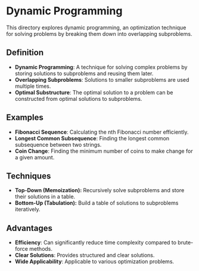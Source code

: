 # Dynamic Programming

This directory explores dynamic programming, an optimization technique for solving problems by breaking them down into overlapping subproblems.

## Definition

- **Dynamic Programming**: A technique for solving complex problems by storing solutions to subproblems and reusing them later.
- **Overlapping Subproblems**: Solutions to smaller subproblems are used multiple times.
- **Optimal Substructure**: The optimal solution to a problem can be constructed from optimal solutions to subproblems.

## Examples

- **Fibonacci Sequence**: Calculating the nth Fibonacci number efficiently.
- **Longest Common Subsequence**: Finding the longest common subsequence between two strings.
- **Coin Change**: Finding the minimum number of coins to make change for a given amount.

## Techniques

- **Top-Down (Memoization):** Recursively solve subproblems and store their solutions in a table.
- **Bottom-Up (Tabulation):** Build a table of solutions to subproblems iteratively.

## Advantages

- **Efficiency**: Can significantly reduce time complexity compared to brute-force methods.
- **Clear Solutions**: Provides structured and clear solutions.
- **Wide Applicability**: Applicable to various optimization problems.